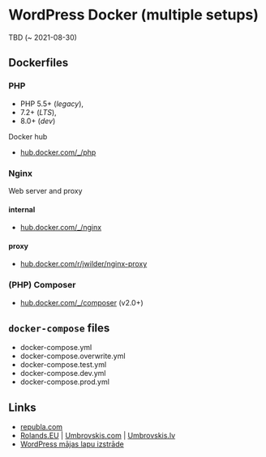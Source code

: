 # WordPress Docker (multiple setups)

TBD (~ 2021-08-30)

## Dockerfiles

### PHP
- PHP 5.5+ (*legacy*),
- 7.2+ (*LTS*),
- 8.0+ (*dev*)

Docker hub

- [hub.docker.com/_/php](https://hub.docker.com/_/php) 

### Nginx
Web server and proxy 

#### internal
- [hub.docker.com/_/nginx](https://hub.docker.com/_/nginx)


#### proxy

- [hub.docker.com/r/jwilder/nginx-proxy](https://hub.docker.com/r/jwilder/nginx-proxy)

### (PHP) Composer

- [hub.docker.com/_/composer](https://hub.docker.com/_/composer) (v2.0+)

## `docker-compose` files

- docker-compose.yml
- docker-compose.overwrite.yml
- docker-compose.test.yml
- docker-compose.dev.yml
- docker-compose.prod.yml

## Links

- [republa.com](https://republa.com)
- [Rolands.EU](https://rolands.eu) | [Umbrovskis.com](https://umbrovskis.com) | [Umbrovskis.lv](https://umbrovskis.lv)
- [WordPress mājas lapu izstrāde](https://mediabox.lv/wordpress/)
